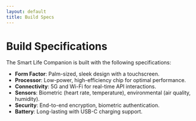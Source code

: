 ```yaml
---
layout: default
title: Build Specs
---
```

# Build Specifications

The Smart Life Companion is built with the following specifications:

- **Form Factor**: Palm-sized, sleek design with a touchscreen.
- **Processor**: Low-power, high-efficiency chip for optimal performance.
- **Connectivity**: 5G and Wi-Fi for real-time API interactions.
- **Sensors**: Biometric (heart rate, temperature), environmental (air quality, humidity).
- **Security**: End-to-end encryption, biometric authentication.
- **Battery**: Long-lasting with USB-C charging support.
